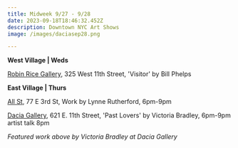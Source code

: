 ```yaml
---
title: Midweek 9/27 - 9/28
date: 2023-09-18T18:46:32.452Z
description: Downtown NYC Art Shows
image: /images/daciasep28.png

---
```

**West Village | Weds** 

[Robin Rice Gallery](https://robinricegallery.com/), 325 West 11th Street, 'Visitor' by Bill Phelps

**East Village | Thurs** 

[All St](https://allstnyc.com/upcoming), 77 E 3rd St, Work by Lynne Rutherford, 6pm-9pm

[Dacia Gallery](http://www.daciagallery.com/), 621 E. 11th Street, 'Past Lovers' by Victoria Bradley, 6pm-9pm artist talk 8pm

*F﻿eatured work above by Victoria Bradley at Dacia Gallery*